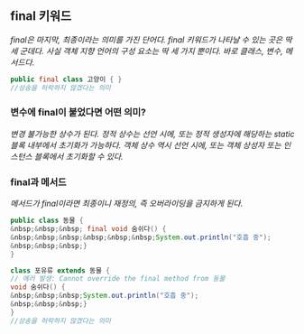 ## final 키워드

*final은 마지막, 최종이라는 의미를 가진 단어다. final 키워드가 나타날 수 있는 곳은 딱 세 군데다. 사실 객체 지향 언어의 구성 요소는 딱 세 가지 뿐이다. 바로 클래스, 변수, 메서드다.*

```java
public final class 고양이 { }
//상송을 허락하지 않겠다는 의미
```

### 변수에 final이 붙었다면 어떤 의미?

*변경 불가능한 상수가 된다. 정적 상수는 선언 시에, 또는 정적 생성자에 해당하는 static 블록 내부에서 초기화가 가능하다. 객체 상수 역시 선언 시에, 또는 객체 상성자 또는 인스턴스 블록에서 초기화할 수 있다.*

### final과 메서드

*메서드가 final이라면 최종이니 재정의, 즉 오버라이딩을 금지하게 된다.*

```java
public class 동물 {
&nbsp;&nbsp;&nbsp; final void 숨쉬다() {
&nbsp;&nbsp;&nbsp;&nbsp;&nbsp;&nbsp;System.out.println("호흡 중");
&nbsp;&nbsp;&nbsp;}
}

class 포유류 extends 동물 {
// 에러 발생: Cannot override the final method from 동물
void 숨쉬다() {
&nbsp;&nbsp;&nbsp;System.out.println("호흡 중");
&nbsp;&nbsp;&nbsp;}
}
//상송을 허락하지 않겠다는 의미
```
